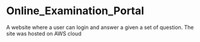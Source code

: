 # Online_Examination_Portal
A website where a user can login and answer a given a set of
question. The site was hosted on AWS cloud
